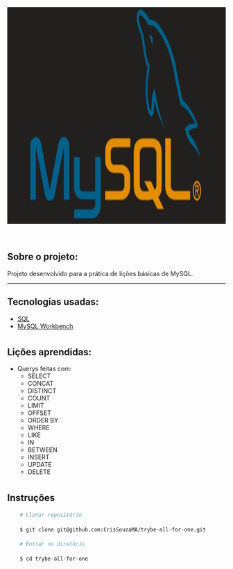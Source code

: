 <div align="center"> 
    <img width="920px" height="500px" align="center"src="./Readme/MySql.jpg">
</div>

<br>
<br>

## Sobre o projeto:

Projeto desenvolvido para a prática de lições básicas de MySQL.

---

## Tecnologias usadas:
- [SQL](https://www.w3schools.com/sql/)
- [MySQL Workbench](https://www.mysql.com/products/workbench/)

#

## Lições aprendidas:

- Querys feitas com:
    - SELECT
    - CONCAT
    - DISTINCT
    - COUNT
    - LIMIT
    - OFFSET
    - ORDER BY
    - WHERE
    - LIKE
    - IN
    - BETWEEN
    - INSERT
    - UPDATE
    - DELETE
#

## Instruções

```bash
    # Clonar repositório

    $ git clone git@github.com:CrisSouzaMA/trybe-all-for-one.git

    # Entrar no diretório

    $ cd trybe-all-for-one

```

<br>
<br>
<br>
